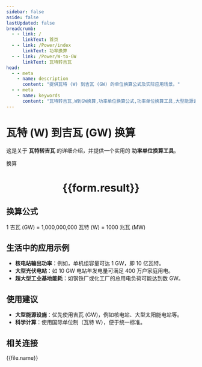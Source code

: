 ```yaml
---
sidebar: false
aside: false
lastUpdated: false
breadcrumb:
  - - link: /
      linkText: 首页
  - - link: /Power/index
      linkText: 功率换算
  - - link: /Power/W-to-GW
      linkText: 瓦特转吉瓦
head:
  - - meta
    - name: description
      content: "提供瓦特 (W) 到吉瓦 (GW) 的单位换算公式及实际应用场景。"
  - - meta
    - name: keywords
      content: "瓦特转吉瓦,W到GW换算,功率单位换算公式,功率单位换算工具,大型能源设施功率单位"
---
```

# 瓦特 (W) 到吉瓦 (GW) 换算

这是关于 **瓦特转吉瓦** 的详细介绍，并提供一个实用的 **功率单位换算工具**。

<script setup>
import { onMounted,reactive,inject ,ref  } from 'vue'
import { NButton,NForm ,NFormItem,NInput,NInputNumber,NSelect,NCard,useMessage ,NGrid ,NGi } from 'naive-ui'
import { defineClientComponent } from 'vitepress'
import { Power } from '../../files';
const convert = inject('convert')
const options =  [
  { "label": "瓦特 (W)","value": "W" },
  { "label": "吉瓦 (GW)","value": "GW" }
];
const formRef = ref(null);
const rules = {
  number:{
    required: true,
    type: 'number',
    trigger: "blur",
    message: '请输入数字'
  },
  to:{
    required: true,
    trigger: "select",
    message: '请选择转换单位'
  },
  from:{
    required: true,
    trigger: "select",
    message: '请选择原始单位'
  }
}
const form = reactive({
  number:null,
  to:'',
  from:'',
  result:'',
  title:'瓦特转吉瓦',
})
const convertHandler = (e) => {
   e.preventDefault();
  formRef.value?.validate((errors)=>{
    if (!errors) {
      form.result = `${form.number}${form.from} = ${convert(form.number).from(form.from).to(form.to)}${form.to}`
    }
  })
}
</script>

<n-form size="large" :model="form" ref='formRef' :rules="rules">
  <n-form-item label="数值"  path="number">
    <n-input-number size="large" style="width:100%" :min="0" v-model:value="form.number"   placeholder="请输入要换算的数值" />
  </n-form-item>
  <n-form-item label="从" path="from">
    <n-select  size="large" :options="options" v-model:value="form.from" placeholder="请选择原始单位" />
  </n-form-item>
  <n-form-item label="到" path="to">
    <n-select  size="large" :options="options" v-model:value="form.to" placeholder="请选择换算单位" />
  </n-form-item>
  <n-form-item>
    <n-button type="info" style="width:100%" @click="convertHandler">换算</n-button>
  </n-form-item>
</n-form>
<n-card  embedded :bordered="false" hoverable>
  <div  style="text-align:center">
    <h1>{{form.result}}</h1>
  </div>
</n-card>

## 换算公式

1 吉瓦 (GW) = 1,000,000,000 瓦特 (W) = 1000 兆瓦 (MW)

## 生活中的应用示例

- **核电站输出功率**：例如，单机组容量可达 1 GW，即 10 亿瓦特。
- **大型光伏电站**：如 10 GW 电站年发电量可满足 400 万户家庭用电。
- **超大型工业基地能耗**：如钢铁厂或化工厂的总用电负荷可能达到数 GW。

## 使用建议

- **大型能源设施**：优先使用吉瓦 (GW)，例如核电站、大型太阳能电站等。
- **科学计算**：使用国际单位制（瓦特 W），便于统一标准。

## 相关连接
<n-grid x-gap="12" :cols="2">
  <n-gi v-for="(file,index) in Power" :key="index">
    <n-button
      text
      tag="a"
      :href="file.path"
      type="info"
    >
      {{file.name}}
    </n-button>
  </n-gi>
</n-grid>